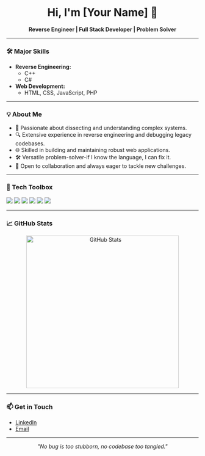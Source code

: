<h1 align="center">Hi, I'm [Your Name] 👋</h1>
<p align="center">
  <b>Reverse Engineer | Full Stack Developer | Problem Solver</b>
</p>

---

### 🛠️ Major Skills

- **Reverse Engineering:**  
  - C++
  - C#
- **Web Development:**  
  - HTML, CSS, JavaScript, PHP

---

### 💡 About Me

- 🧩 Passionate about dissecting and understanding complex systems.
- 🔍 Extensive experience in reverse engineering and debugging legacy codebases.
- 🌐 Skilled in building and maintaining robust web applications.
- 🛠️ Versatile problem-solver-if I know the language, I can fix it.
- 🤝 Open to collaboration and always eager to tackle new challenges.

---

### 🧰 Tech Toolbox

<p>
  <img src="https://img.shields.io/badge/C++-00599C?style=flat-square&logo=c%2B%2B&logoColor=white"/>
  <img src="https://img.shields.io/badge/C%23-239120?style=flat-square&logo=c-sharp&logoColor=white"/>
  <img src="https://img.shields.io/badge/HTML5-E34F26?style=flat-square&logo=html5&logoColor=white"/>
  <img src="https://img.shields.io/badge/CSS3-1572B6?style=flat-square&logo=css3&logoColor=white"/>
  <img src="https://img.shields.io/badge/JavaScript-F7DF1E?style=flat-square&logo=javascript&logoColor=black"/>
  <img src="https://img.shields.io/badge/PHP-777BB4?style=flat-square&logo=php&logoColor=white"/>
</p>

---

### 📈 GitHub Stats

<p align="center">
  <img src="https://github-readme-stats.vercel.app/api?username=arch-software33&show_icons=true&theme=default" alt="GitHub Stats" width="400"/>
</p>

---

### 📫 Get in Touch

- [LinkedIn](https://www.linkedin.com/in/YOUR-LINKEDIN)  
- [Email](mailto:YOUR.EMAIL@domain.com)

---

<p align="center">
  <i>"No bug is too stubborn, no codebase too tangled."</i>
</p>
